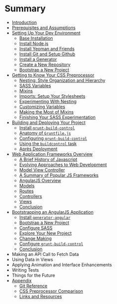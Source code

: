 # Summary

* [Introduction](README.md)
* [Prerequisites and Assumptions](prereqs.md)
* [Setting Up Your Dev Environment](setup_dev_environment/README.md)
    * [Base Installation](setup_dev_environment/base_installation.md)
    * [Install Node.js](setup_dev_environment/install_node.md)
    * [Install Yeoman and Friends](setup_dev_environment/install_yeoman.md)
    * [Install Git and Setup Github](setup_dev_environment/install_git.md)
    * [Install a Generator](setup_dev_environment/install_generator.md)
    * [Create a New Repository](setup_dev_environment/create_repo.md)
    * [Bootstrap a New Project](setup_dev_environment/bootstrap_site.md)
* [Getting to Know Your CSS Preprocessor](css_framework/README.md)
    * [Nesting: Style Organization and Hierarchy](css_framework/nesting.md)
    * [SASS Variables](css_framework/variables.md)
    * [Mixins](css_framework/mixins.md)
    * [Imports: Setup Your Stylesheets](css_framework/nesting_try.md)
    * [Experimenting With Nesting](css_framework/nesting_try2.md)
    * [Customizing Variables](css_framework/variables_try.md)
    * [Making the Most of Mixins](css_framework/mixins_try.md)
    * [Finishing Your SASS Experimentation](css_framework/finishing_css.md)
* [Building and Deploying Your Project](building_projects/README.md)
    * [Install `grunt-build-control`](building_projects/install_buildcontrol.md)
    * [Anatomy of `Gruntfile.js`](building_projects/gruntfile_anatomy.md)
    * [Configuring `grunt-build-control`](building_projects/configuring_buildcontrol.md)
    * [Using the `buildcontrol` task](building_projects/using_buildcontrol.md)
    * [Après Deployment](building_projects/deployment_conclusion.md)
* [Web Application Frameworks Overview](frameworks_overview/README.md)
    * [A Brief History of Javascript](frameworks_overview/js_history.md)
    * [Evolving Approaches to Web Development](frameworks_overview/evolving_websites.md)
    * [Model View Controller](frameworks_overview/mvc.md)
    * [A Summary of Popular JS Frameworks](frameworks_overview/js_frameworks_summary.md)
    * [AngularJS Overview](frameworks_overview/angular_overview.md)
    * [Models](frameworks_overview/ng_models.md)
    * [Routes](frameworks_overview/ng_routes.md)
    * [Controllers](frameworks_overview/ng_controllers.md)
    * [Views](frameworks_overview/ng_views.md)
    * [Conclusion](frameworks_overview/conclusion.md)
* [Bootstrapping an AngularJS Application](bootstrap_angularjs/README.md)
    * [Install `generator-angular`](bootstrap_angularjs/install_generator-angular.md)
    * [Bootstrap a New Project](bootstrap_angularjs/bootstrap_project.md)
    * [Configure SASS](bootstrap_angularjs/sass_config.md)
    * [Explore Your New Project](bootstrap_angularjs/explore_project.md)
    * [Change Making](bootstrap_angularjs/test_changes.md)
    * [Configure `grunt-build-control`](bootstrap_angularjs/buildcontrol_config.md)
    * [Conclusion](bootstrap_angularjs/conclusion.md)
* Making an API Call to Fetch Data
* Using Data in Views
* Applying Animation and Interface Enhancements
* Writing Tests
* Things for the Future
* [Appendix](appendix/README.md)
    * [Git Reference](appendix/git_reference.md)
    * [CSS Preprocessor Comparison](appendix/preprocessor_comparison.md)
    * [Links and Resources](appendix/links.md)

